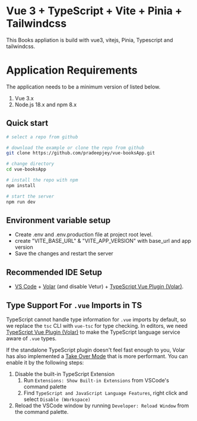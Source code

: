 # Vue 3 + TypeScript + Vite + Pinia + Tailwindcss

This Books appliation is build with vue3, vitejs, Pinia, Typescript and tailwindcss.


# Application Requirements

The application needs to be a minimum version of listed below.

1. Vue 3.x 
2. Node.js 18.x and npm 8.x

## Quick start

```bash
# select a repo from github

# download the example or clone the repo from github
git clone https://github.com/pradeepjey/vue-booksApp.git

# change directory
cd vue-booksApp

# install the repo with npm
npm install

# start the server
npm run dev

```

## Environment variable setup

- Create .env and .env.production file at project root level.
- create "VITE_BASE_URL" & "VITE_APP_VERSION" with base_url and app version 
- Save the changes and restart the server

## Recommended IDE Setup

- [VS Code](https://code.visualstudio.com/) + [Volar](https://marketplace.visualstudio.com/items?itemName=Vue.volar) (and disable Vetur) + [TypeScript Vue Plugin (Volar)](https://marketplace.visualstudio.com/items?itemName=Vue.vscode-typescript-vue-plugin).

## Type Support For `.vue` Imports in TS

TypeScript cannot handle type information for `.vue` imports by default, so we replace the `tsc` CLI with `vue-tsc` for type checking. In editors, we need [TypeScript Vue Plugin (Volar)](https://marketplace.visualstudio.com/items?itemName=Vue.vscode-typescript-vue-plugin) to make the TypeScript language service aware of `.vue` types.

If the standalone TypeScript plugin doesn't feel fast enough to you, Volar has also implemented a [Take Over Mode](https://github.com/johnsoncodehk/volar/discussions/471#discussioncomment-1361669) that is more performant. You can enable it by the following steps:

1. Disable the built-in TypeScript Extension
   1. Run `Extensions: Show Built-in Extensions` from VSCode's command palette
   2. Find `TypeScript and JavaScript Language Features`, right click and select `Disable (Workspace)`
2. Reload the VSCode window by running `Developer: Reload Window` from the command palette.
